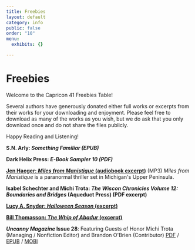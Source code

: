 ```yaml
---
title: Freebies
layout: default
category: info
public: false
order: "10"
menu:
  exhibits: {}

---
```

# Freebies

Welcome to the Capricon 41 Freebies Table!

Several authors have generously donated either full works or excerpts from their works for your downloading and enjoyment. Please feel free to download as many of the works as you wish, but we do ask that you only download once and do not share the files publicly.

Happy Reading and Listening!

**S.N. Arly: _Something Familiar (EPUB)_**

**Dark Helix Press: _E-Book Sampler 10 (PDF)_**

[**Jen Haeger: _Miles from Manistique_ (audiobook excerpt)**](/assets/images/five-minute-sample_miles-from-manistique.mp3) (MP3) _Miles from Manistique_ is a paranormal thriller set in Michigan's Upper Peninsula.

**Isabel Schechter and Michi Trota: _The Wiscon Chronicles Volume 12: Boundaries and Bridges_ (Aqueduct Press) (PDF excerpt)**

[**Lucy A. Snyder: _Halloween Season_ (excerpt)**](/assets/images/halloween-season-excerpt.pdf)

[**Bill Thomasson: _The Whip of Abadur_ (excerpt)**](/assets/images/whip-of-abadur-prologue-chapter.pdf)

**_Uncanny Magazine_ Issue 28**: Featuring Guests of Honor Michi Trota (Managing / Nonfiction Editor) and Brandon O'Brien (Contributor)   [PDF](/assets/images/uncanny_issue_28.pdf) / [EPUB](/assets/images/uncanny_issue_28.epub) / [MOBI](/assets/images/uncanny_issue_28.mobi)